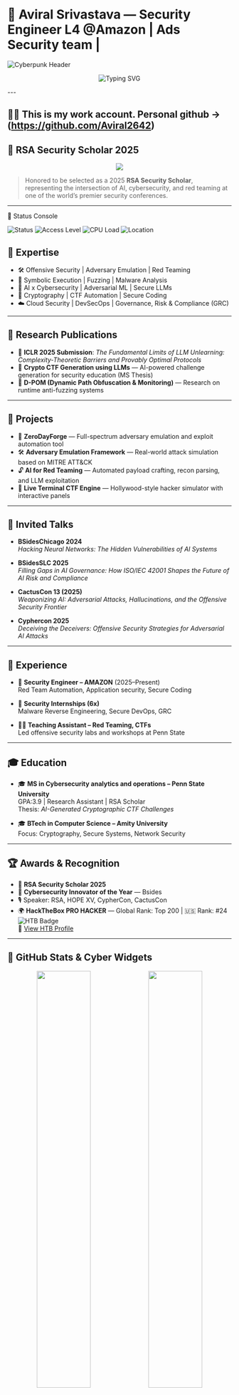 # 👾 Aviral Srivastava — Security Engineer L4 @Amazon | Ads Security team |

![Cyberpunk Header](https://capsule-render.vercel.app/api?type=wave&color=gradient&text=Aviral%20Srivastava&height=200&fontSize=40&animation=twinkling)

<p align="center">
  <img src="https://readme-typing-svg.demolab.com?font=JetBrains+Mono&size=22&duration=4000&pause=1000&color=00FFFF&width=600&center=true&vCenter=true&lines=Offensive+Security+Researcher;AI-Powered+Exploitation+Engineer;Red+Team+Toolsmith;Fuzzing+%2F+Symbolic+Execution+%2F+Malware+R%26D;Application+Security+Engineer;Secure+coder;Malware+Expert;Cryptographer;Researcher+AIxCybersecurity" alt="Typing SVG" />
</p>
---

## 🧑‍💻 This is my work account. Personal github -> (https://github.com/Aviral2642)

## 🏅 RSA Security Scholar 2025

<p align="center">
  <img src="https://img.shields.io/badge/RSA%20Security%20Scholar-2025-%23ff007f?style=for-the-badge&logo=verizon&logoColor=white" />
</p>

> Honored to be selected as a 2025 **RSA Security Scholar**, representing the intersection of AI, cybersecurity, and red teaming at one of the world’s premier security conferences.

---
🎯 Status Console

![Status](https://img.shields.io/badge/AI%20Threat%20Ops-ENGAGED-00ffcc?style=for-the-badge&logo=databricks)
![Access Level](https://img.shields.io/badge/Access%20Level-ROOT-ff0055?style=for-the-badge&logo=gnu-bash)
![CPU Load](https://img.shields.io/badge/System%20Load-0.72%25-blue?style=flat-square&logo=linux)
![Location](https://img.shields.io/badge/Origin-Unknown%20Node-green?style=flat-square&logo=tor)


## 🧩 Expertise

- 🛠️ Offensive Security | Adversary Emulation | Red Teaming  
- 🔐 Symbolic Execution | Fuzzing | Malware Analysis  
- 🤖 AI x Cybersecurity | Adversarial ML | Secure LLMs  
- 🧠 Cryptography | CTF Automation | Secure Coding  
- ☁️ Cloud Security | DevSecOps | Governance, Risk & Compliance (GRC)

---

## 🔬 Research Publications

- 📘 **ICLR 2025 Submission**: _The Fundamental Limits of LLM Unlearning: Complexity-Theoretic Barriers and Provably Optimal Protocols_  
- 🧠 **Crypto CTF Generation using LLMs** — AI-powered challenge generation for security education (MS Thesis)  
- 🔄 **D-POM (Dynamic Path Obfuscation & Monitoring)** — Research on runtime anti-fuzzing systems  

---

## 🚀 Projects

- 🎯 **ZeroDayForge** — Full-spectrum adversary emulation and exploit automation tool  
- 🛠️ **Adversary Emulation Framework** — Real-world attack simulation based on MITRE ATT&CK  
- 🔓 **AI for Red Teaming** — Automated payload crafting, recon parsing, and LLM exploitation  
- 🧪 **Live Terminal CTF Engine** — Hollywood-style hacker simulator with interactive panels  

---

## 🎤 Invited Talks

- **BSidesChicago 2024**  
  _Hacking Neural Networks: The Hidden Vulnerabilities of AI Systems_

- **BSidesSLC 2025**  
  _Filling Gaps in AI Governance: How ISO/IEC 42001 Shapes the Future of AI Risk and Compliance_

- **CactusCon 13 (2025)**  
  _Weaponizing AI: Adversarial Attacks, Hallucinations, and the Offensive Security Frontier_

- **Cyphercon 2025**  
  _Deceiving the Deceivers: Offensive Security Strategies for Adversarial AI Attacks_

---

## 💼 Experience

- 🔐 **Security Engineer – AMAZON** (2025–Present)  
  Red Team Automation, Application security, Secure Coding

- 🧪 **Security Internships (6x)**  
  Malware Reverse Engineering, Secure DevOps, GRC

- 🧑‍🏫 **Teaching Assistant – Red Teaming, CTFs**  
  Led offensive security labs and workshops at Penn State

---

## 🎓 Education

- 🎓 **MS in Cybersecurity analytics and operations – Penn State University**  
  GPA:3.9 | Research Assistant | RSA Scholar  
  Thesis: _AI-Generated Cryptographic CTF Challenges_

- 🎓 **BTech in Computer Science – Amity University**  
  Focus: Cryptography, Secure Systems, Network Security

---

## 🏆 Awards & Recognition

- 🥇 **RSA Security Scholar 2025**  
- 🏅 **Cybersecurity Innovator of the Year** — Bsides  
- 🎙️ Speaker: RSA, HOPE XV, CypherCon, CactusCon  
- 🌍 **HackTheBox PRO HACKER** — Global Rank: Top 200 | 🇺🇸 Rank: #24  
  ![HTB Badge](https://www.hackthebox.com/badge/image/212766)  
  🔗 [View HTB Profile](https://app.hackthebox.com/profile/212766)

---

## 🧠 GitHub Stats & Cyber Widgets

<p align="center">
  <img width="49%" src="https://github-readme-stats.vercel.app/api?username=Aviral2642&show_icons=true&theme=tokyonight&count_private=true&hide_border=true" />
  <img width="49%" src="https://github-readme-stats.vercel.app/api/top-langs/?username=Aviral2642&layout=compact&theme=tokyonight&hide_border=true" />
</p>

<p align="center">
  <img src="https://github-profile-trophy.vercel.app/?username=Aviral2642&theme=matrix&margin-w=10&no-bg=true&no-frame=true" />
</p>

---

## 👽 Cyber-Terminal Visuals (Coming Soon)

- ⚡ Interactive Terminal Portfolio  
- 🌐 3D Live Globe for Threat Visualization  
- 🎛️ LLM Exploit Auto-Crafter  
- 🛰️ Recon Parser for Red Team AI Systems

---

> 💬 _“The more they secure, the more we exploit. The future belongs to offensive AI.”_
